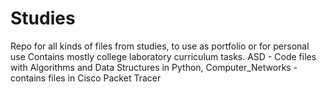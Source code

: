 # Studies
Repo for all kinds of files from studies, to use as portfolio or for personal use
Contains mostly college laboratory curriculum tasks.
ASD - Code files with Algorithms and Data Structures in Python,
Computer_Networks - contains files in Cisco Packet Tracer
